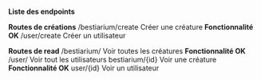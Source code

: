 **Liste des endpoints**

__Routes de créations__
/bestiarium/create      Créer une créature          **Fonctionnalité OK**
/user/create            Créer un utilisateur

__Routes de read__
/bestiarium/            Voir toutes les créatures   **Fonctionnalité OK**
/user/                  Voir tout les utilisateurs
bestiarium/{id}         Voir une créature           **Fonctionnalité OK**
user/{id}               Voir un utilisateur